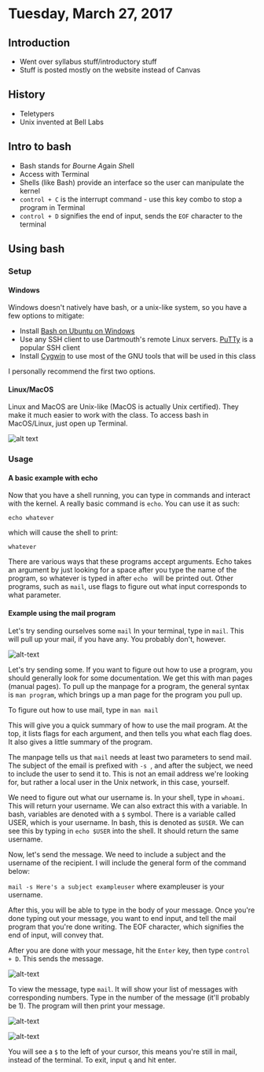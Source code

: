 # Tuesday, March 27, 2017 

## Introduction
- Went over syllabus stuff/introductory stuff
- Stuff is posted mostly on the website instead of Canvas

## History
- Teletypers
- Unix invented at Bell Labs

## Intro to bash
- Bash stands for *B*ourne *A*gain *Sh*ell
- Access with Terminal
- Shells (like Bash) provide an interface so the user can manipulate the 
kernel
- `control + C` is the interrupt command - use this key combo to stop a program 
in Terminal
- `control + D` signifies the end of input, sends the `EOF` character to the 
terminal

## Using bash

### Setup

#### Windows
Windows doesn't natively have bash, or a unix-like system, so you have a few 
options to mitigate:
- Install [Bash on Ubuntu on Windows](https://msdn.microsoft.com/en-us/commandline/wsl/about)
- Use any SSH client to use Dartmouth's remote Linux servers. [PuTTy](http://www.putty.org) is a 
popular SSH client
- Install [Cygwin](http://www.cygwin.com) to use most of the GNU tools that will be used 
in this class

I personally recommend the first two options.

#### Linux/MacOS
Linux and MacOS are Unix-like (MacOS is actually Unix certified). They make it much 
easier to work with the class. To access bash in MacOS/Linux, just open up Terminal.

![alt text](TODO "Screenshot of a shell on MacOS")

### Usage

#### A basic example with echo
Now that you have a shell running, you can type in commands and interact with the kernel. 
A really basic command is `echo`. You can use it as such:

`echo whatever`

which will cause the shell to print:

`whatever`

There are various ways that these programs accept arguments. Echo takes an argument 
by just looking for a space after you type the name of the program, so whatever is typed in 
after `echo ` will be printed out. Other programs, such as `mail`, use flags to figure out 
what input corresponds to what parameter.

#### Example using the mail program
Let's try sending ourselves some `mail`
In your terminal, type in `mail`. This will pull up your mail, if you have any. 
You probably don't, however. 

![alt-text](empty_mail)

Let's try sending some. If you want to figure out how to use a program, you should 
generally look for some documentation. We get this with man pages (manual pages). 
To pull up the manpage for a program, the general syntax is `man program`, which brings 
up a man page for the program you pull up.

To figure out how to use mail, type in `man mail`

This will give you a quick summary of how to use the mail program. At the top, it lists 
flags for each argument, and then tells you what each flag does. It also gives a little 
summary of the program.

The manpage tells us that `mail` needs at least two parameters to send mail. The subject 
of the email is prefixed with `-s `, and after the subject, we need to include the user to 
send it to. This is not an email address we're looking for, but rather a local user in the 
Unix network, in this case, yourself.

We need to figure out what our username is. In your shell, type in `whoami`. This will return 
your username. We can also extract this with a variable. In bash, variables are denoted with a `$` 
symbol. There is a variable called USER, which is your username. In bash, this is denoted as 
`$USER`. We can see this by typing in `echo $USER` into the shell. It should return the same username. 

Now, let's send the message. We need to include a subject and the username of the recipient. I will include 
the general form of the command below:

`mail -s Here's a subject exampleuser` where exampleuser is your username.

After this, you will be able to type in the body of your message. Once you're done 
typing out your message, you want to end input, and tell the mail program that 
you're done writing. The EOF character, which signifies the end of input, will 
convey that.

After you are done with your message, hit the `Enter` key, then type `control + D`. 
This sends the message. 

![alt-text](send_mail_example)

To view the message, type `mail`. It will show your list of messages with corresponding 
numbers. Type in the number of the message (it'll probably be 1). The program will then 
print your message. 

![alt-text](view_mail_subjects)

![alt-text](view_individual_email)

You will see a `$` to the left of your cursor, this means you're still in mail, instead of 
the terminal. To exit, input `q` and hit enter.

